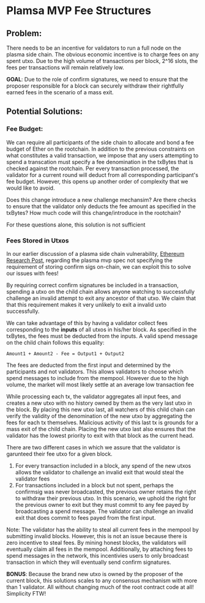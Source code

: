 # Plamsa MVP Fee Structures

## Problem:
There needs to be an incentive for validators to run a full node on the plasma side chain. The obvious economic incentive is to charge fees on any spent utxo. Due to the high volume of transactions per block, 2^16 slots, the fees per transactions will remain relatively low.

**GOAL**: Due to the role of confirm signatures, we need to ensure that the proposer responsible for a block can securely withdraw their rightfully earned fees in the scenario of a mass exit.  

## Potential Solutions:

### Fee Budget:
We can require all participants of the side chain to allocate and bond a fee budget of Ether on the rootchain. In addition to the previous constraints on what constitutes a valid transaction, we impose that any users attempting to spend a transcation must specify a fee denomination in the txBytes that is checked against the rootchain. Per every transaction processed, the validator for a current round will deduct from all corresponding participant's fee budget. However, this opens up another order of complexity that we would like to avoid.  

Does this change introduce a new challenge mechansim? Are there checks to ensure that the validator only deducts the fee amount as specified in the txBytes? How much code will this change/introduce in the rootchain?  

  For these questions alone, this solution is not sufficient


### Fees Stored in Utxos
In our earlier discussion of a plasma side chain vulnerability, [Ethereum Research Post](https://ethresear.ch/t/plasma-vulnerabiltity-sybil-txs-drained-contract/1654), regarding the plasma mvp spec not specifying the requirement of storing confirm sigs on-chain, we can exploit this to solve our issues with fees!  

By requiring correct confirm signatures be included in a transaction, spending a utxo on the child chain allows anyone watching to successfully challenge an invalid attempt to exit any ancestor of that utxo. We claim that that this requirement makes it very unlikely to exit a invalid uxto successfully.  

We can take advantage of this by having a validator collect fees corresponding to the **inputs** of all utxos in his/her block. As specified in the txBytes, the fees must be deducted from the inputs. A valid spend message on the child chain follows this equality:  

    Amount1 + Amount2 - Fee = Output1 + Output2  

The fees are deducted from the first input and determined by the participants and not validators. This allows validators to choose which spend messages to include from the mempool. However due to the high volume, the market will most likely settle at an average low transaction fee  

While processing each tx, the validator aggregates all input fees, and creates a new utxo with no history owned by them as the very last utxo in the block. By placing this new utxo last, all watchers of this child chain can verify the validity of the denomination of the new utxo by aggregating the fees for each tx themselves. Malicious activity of this last tx is grounds for a mass exit of the child chain. Placing the new utxo last also ensures that the validator has the lowest priority to exit with that block as the current head.  

There are two different cases in which we assure that the validator is garunteed their fee utxo for a given block.
1. For every transaction included in a block, any spend of the new utxos allows the validator to challenge an invalid exit that would steal the validator fees
2. For transactions included in a block but not spent, perhaps the confirmsig was never broadcasted, the previous owner retains the right to withdraw their previous utxo. In this scenario, we uphold the right for the previous owner to exit but they must commit to any fee payed by broadcasting a spend message. The validator can challenge an invalid exit that does commit to fees payed from the first input.  

Note: The validator has the ability to steal all current fees in the mempool by submitting invalid blocks. However, this is not an issue because there is zero incentive to steal fees. By mining honest blocks, the validators will eventually claim all fees in the mempool. Additionally, by attaching fees to spend messages in the network, this incentivies users to only broadcast transaction in which they will eventually send confirm signatures.  

**BONUS**: Because the brand new utxo is owned by the proposer of the current block, this solutions scales to any consensus mechanism with more than 1 validator. All without changing much of the root contract code at all! Simplicity FTW!

